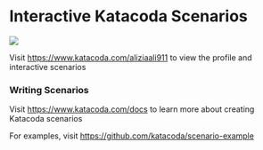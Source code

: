 # Interactive Katacoda Scenarios

[![](http://shields.katacoda.com/katacoda/aliziaali911/count.svg)](https://www.katacoda.com/aliziaali911 "Get your profile on Katacoda.com")

Visit https://www.katacoda.com/aliziaali911 to view the profile and interactive scenarios

### Writing Scenarios
Visit https://www.katacoda.com/docs to learn more about creating Katacoda scenarios

For examples, visit https://github.com/katacoda/scenario-example
